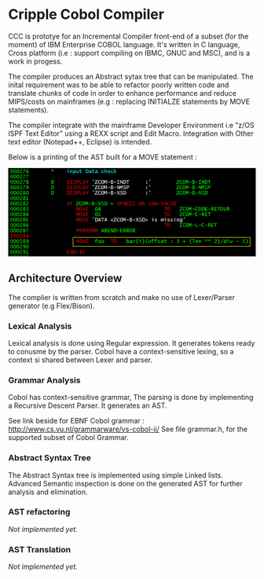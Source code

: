 # Cripple Cobol Compiler

CCC is prototye for an Incremental Compiler front-end of a subset (for the moment) of IBM Enterprise COBOL language.
It's written in C language, Cross platform (i.e : support compiling on IBMC, GNUC and MSC), and is a work in progess.

The compiler produces an Abstract sytax tree that can be manipulated.
The inital requirement was to be able to refactor poorly written code and translate chunks of code in order to enhance performance and reduce MIPS/costs on mainframes (e.g : replacing INITIALZE statements by MOVE statements).

The compiler integrate with the mainframe Developer Environment i.e "z/OS ISPF Text Editor" using a REXX script and Edit Macro. 
Integration with Other text editor (Notepad++, Eclipse) is intended.

Below is a printing of the AST built for a MOVE statement :

![move statement](/img/ccc-move-in.png)


## Architecture Overview

The complier is written from scratch and make no use of Lexer/Parser generator (e.g Flex/Bison).

### Lexical Analysis

Lexical analysis is done using Regular expression.
It generates tokens ready to conusme by the parser.
Cobol have a context-sensitive lexing, so a context si shared between Lexer and parser.

### Grammar Analysis

Cobol has context-sensitive grammar, 
The parsing is done by implementing a Recursive Descent Parser.
It generates an AST.

See link beside for EBNF Cobol grammar : http://www.cs.vu.nl/grammarware/vs-cobol-ii/
See file grammar.h, for the supported subset of Cobol Grammar.


### Abstract Syntax Tree 

The Abstract Syntax tree is implemented using simple Linked lists.
Advanced Semantic inspection is done on the generated AST for further analysis and elimination.


### AST refactoring 

*Not implemented yet.*

### AST Translation 

*Not implemented yet.*

